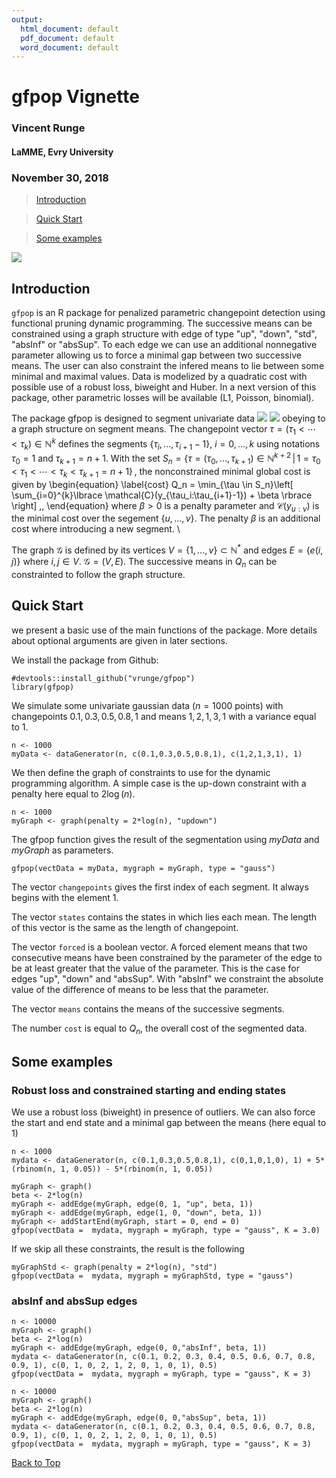 ```yaml
---
output:
  html_document: default
  pdf_document: default
  word_document: default
---
```


<!-- 
%\VignetteEngine{knitr::rmarkdown} 
%\VignetteIndexEntry{An Introduction to gfpop}
--> 

<a id="top"></a>

# gfpop Vignette
### Vincent Runge
#### LaMME, Evry University
### November 30, 2018

> [Introduction](#intro)

> [Quick Start](#qs)

> [Some examples](#se)

<a id="intro"></a>

<img src="https://latex.codecogs.com/svg.latex?\Large&space;x=\frac{-b\pm\sqrt{b^2-4ac}}{2a}"/>

## Introduction

`gfpop` is an R package for penalized parametric changepoint detection using functional pruning dynamic programming. The successive means can be constrained using a graph structure with edge of type "up", "down", "std", "absInf" or "absSup". To each edge we can use an additional nonnegative parameter allowing us to force a minimal gap between two successive means. The user can also constraint the infered means to lie between some minimal and maximal values. Data is modelized by a quadratic cost with possible use of a robust loss, biweight and Huber. In a next version of this package, other parametric losses will be available (L1, Poisson, binomial). 

The package gfpop is designed to segment univariate data <img src="https://latex.codecogs.com/svg.latex? y_{1:n} = \{y_1,...,y_n\}"/> <img src="https://latex.codecogs.com/svg.latex?\Large&space;y_{1:n} = \{y_1,...,y_n\}"/>  obeying to a graph structure on segment means. The changepoint vector
$\tau = (\tau_1 < \cdots < \tau_k) \in \mathbb{N}^k$ defines the segments $\{\tau_i,...,\tau_{i+1}-1\}$, $i = 0,...,k$ using notations $\tau_0 = 1$ and  $\tau_{k+1} = n+1$. With the set $S_n = \{\tau=(\tau_0,...,\tau_{k+1}) \in \mathbb{N}^{k+2} \,|\, 1 = \tau_0 < \tau_1 < \cdots < \tau_k < \tau_{k+1} = n+1\}\,,$ the nonconstrained minimal global cost is given by
\begin{equation}
\label{cost}
Q_n = \min_{\tau \in S_n}\left[ \sum_{i=0}^{k}\lbrace \mathcal{C}(y_{\tau_i:\tau_{i+1}-1}) + \beta \rbrace \right] \,,
\end{equation}
where $\beta > 0$ is a penalty parameter and $\mathcal{C}(y_{u:v})$ is the minimal cost over the segement $\{u,...,v\}$. The penalty $\beta$ is an additional cost where introducing a new segment. \\


The graph $\mathcal{G}$ is defined by its vertices $V = \{1,...,v\} \subset \mathbb{N}^*$ and edges $E = \{e(i,j)\}$ where $i,j \in V$. $\mathcal{G} = (V,E)$. The successive means in $Q_n$ can be constrainted to follow the graph structure.

<a id="qs"></a>

## Quick Start

we present a basic use of the main functions of the package. More details about optional arguments are given in later sections.

We install the package from Github:
```{r}
#devtools::install_github("vrunge/gfpop")
library(gfpop)
```

We simulate some univariate gaussian data ($n = 1000$ points) with changepoints $0.1, 0.3, 0.5, 0.8, 1$ and means $1, 2, 1, 3, 1$ with a variance equal to $1$.
```{r}
n <- 1000
myData <- dataGenerator(n, c(0.1,0.3,0.5,0.8,1), c(1,2,1,3,1), 1)
```

We then define the graph of constraints to use for the dynamic programming algorithm. A simple case is the up-down constraint with a penalty here equal to $2 \log(n)$.
```{r}
n <- 1000
myGraph <- graph(penalty = 2*log(n), "updown")
```

The gfpop function gives the result of the segmentation using $myData$ and $myGraph$ as parameters.
```{r}
gfpop(vectData = myData, mygraph = myGraph, type = "gauss")
```

The vector `changepoints` gives the first index of each segment. It always begins with the element $1$.

The vector `states` contains the states in which lies each mean. The length of this vector is the same as the length of changepoint.

The vector `forced` is a boolean vector. A forced element means that two consecutive means have been constrained by the parameter of the edge to be at least greater that the value of the parameter. This is the case for edges "up", "down" and "absSup". With "absInf" we constraint the absolute value of the difference of means to be less that the parameter.  

The vector `means` contains the means of the successive segments. 
 
The number `cost` is equal to $Q_n$, the overall cost of the segmented data. 


<a id="se"></a>

## Some examples

### Robust loss and constrained starting and ending states

We use a robust loss (biweight) in presence of outliers. We can also force the start and end state and a minimal gap between the means (here equal to $1$)
```{r}
n <- 1000
mydata <- dataGenerator(n, c(0.1,0.3,0.5,0.8,1), c(0,1,0,1,0), 1) + 5*(rbinom(n, 1, 0.05)) - 5*(rbinom(n, 1, 0.05))

myGraph <- graph()
beta <- 2*log(n)
myGraph <- addEdge(myGraph, edge(0, 1, "up", beta, 1))
myGraph <- addEdge(myGraph, edge(1, 0, "down", beta, 1))
myGraph <- addStartEnd(myGraph, start = 0, end = 0)
gfpop(vectData =  mydata, mygraph = myGraph, type = "gauss", K = 3.0)
```

If we skip all these constraints, the result is the following

```{r}
myGraphStd <- graph(penalty = 2*log(n), "std")
gfpop(vectData =  mydata, mygraph = myGraphStd, type = "gauss")
```



### absInf and absSup edges

```{r}
n <- 10000
myGraph <- graph()
beta <- 2*log(n)
myGraph <- addEdge(myGraph, edge(0, 0,"absInf", beta, 1))
mydata <- dataGenerator(n, c(0.1, 0.2, 0.3, 0.4, 0.5, 0.6, 0.7, 0.8, 0.9, 1), c(0, 1, 0, 2, 1, 2, 0, 1, 0, 1), 0.5)
gfpop(vectData =  mydata, mygraph = myGraph, type = "gauss", K = 3)
```



```{r}
n <- 10000
myGraph <- graph()
beta <- 2*log(n)
myGraph <- addEdge(myGraph, edge(0, 0,"absSup", beta, 1))
mydata <- dataGenerator(n, c(0.1, 0.2, 0.3, 0.4, 0.5, 0.6, 0.7, 0.8, 0.9, 1), c(0, 1, 0, 2, 1, 2, 0, 1, 0, 1), 0.5)
gfpop(vectData =  mydata, mygraph = myGraph, type = "gauss", K = 3)
```








[Back to Top](#top)
